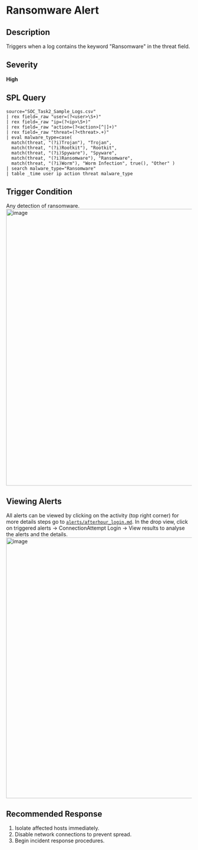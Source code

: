 # Ransomware Alert

## Description
Triggers when a log contains the keyword "Ransomware" in the threat field.

## Severity
**High**

## SPL Query
```spl
source="SOC_Task2_Sample_Logs.csv"
| rex field=_raw "user=(?<user>\S+)"
| rex field=_raw "ip=(?<ip>\S+)"
| rex field=_raw "action=(?<action>[^|]+)"
| rex field=_raw "threat=(?<threat>.+)"
| eval malware_type=case(
  match(threat, "(?i)Trojan"), "Trojan",
  match(threat, "(?i)Rootkit"), "Rootkit",
  match(threat, "(?i)Spyware"), "Spyware",
  match(threat, "(?i)Ransomware"), "Ransomware",
  match(threat, "(?i)Worm"), "Worm Infection", true(), "Other" )
| search malware_type="Ransomware"
| table _time user ip action threat malware_type
```

## Trigger Condition
Any detection of ransomware.
<img width="997" height="748" alt="image" src="https://github.com/user-attachments/assets/cb6cfba7-5b76-48cf-8661-d028e18b04f1" />


## Viewing Alerts
All alerts can be viewed by clicking on the activity (top right corner) for more details steps go to [`alerts/afterhour_login.md`](alerts/afterhour_login.md). In the drop view, click on triggered alerts -> ConnectionAttempt Login -> View results to analyse the alerts and the details.
<img width="1876" height="705" alt="image" src="https://github.com/user-attachments/assets/b18c7d16-0640-4569-8dd1-d0820762f513" />


## Recommended Response
1. Isolate affected hosts immediately.
2. Disable network connections to prevent spread.
3. Begin incident response procedures.
